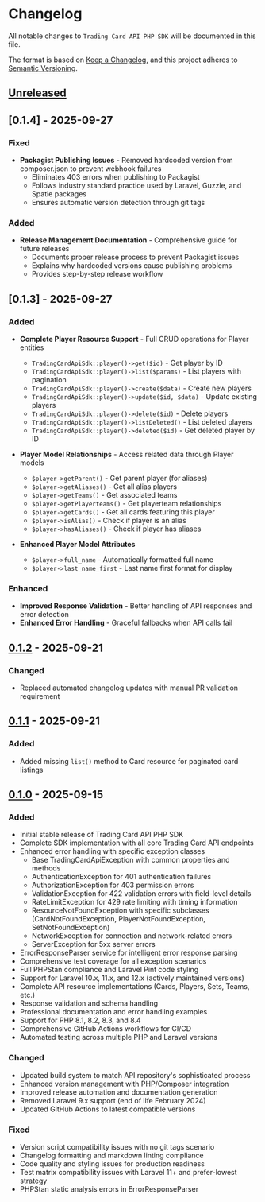 # Changelog

All notable changes to `Trading Card API PHP SDK` will be documented in this file.

The format is based on [Keep a Changelog](https://keepachangelog.com/en/1.0.0/),
and this project adheres to [Semantic Versioning](https://semver.org/spec/v2.0.0.html).

## [Unreleased]

## [0.1.4] - 2025-09-27

### Fixed

- **Packagist Publishing Issues** - Removed hardcoded version from composer.json to prevent webhook failures
  - Eliminates 403 errors when publishing to Packagist
  - Follows industry standard practice used by Laravel, Guzzle, and Spatie packages
  - Ensures automatic version detection through git tags

### Added

- **Release Management Documentation** - Comprehensive guide for future releases
  - Documents proper release process to prevent Packagist issues
  - Explains why hardcoded versions cause publishing problems
  - Provides step-by-step release workflow

## [0.1.3] - 2025-09-27

### Added

- **Complete Player Resource Support** - Full CRUD operations for Player entities
  - `TradingCardApiSdk::player()->get($id)` - Get player by ID
  - `TradingCardApiSdk::player()->list($params)` - List players with pagination
  - `TradingCardApiSdk::player()->create($data)` - Create new players
  - `TradingCardApiSdk::player()->update($id, $data)` - Update existing players  
  - `TradingCardApiSdk::player()->delete($id)` - Delete players
  - `TradingCardApiSdk::player()->listDeleted()` - List deleted players
  - `TradingCardApiSdk::player()->deleted($id)` - Get deleted player by ID

- **Player Model Relationships** - Access related data through Player models
  - `$player->getParent()` - Get parent player (for aliases)
  - `$player->getAliases()` - Get all alias players
  - `$player->getTeams()` - Get associated teams
  - `$player->getPlayerteams()` - Get playerteam relationships
  - `$player->getCards()` - Get all cards featuring this player
  - `$player->isAlias()` - Check if player is an alias
  - `$player->hasAliases()` - Check if player has aliases

- **Enhanced Player Model Attributes**
  - `$player->full_name` - Automatically formatted full name
  - `$player->last_name_first` - Last name first format for display

### Enhanced

- **Improved Response Validation** - Better handling of API responses and error detection
- **Enhanced Error Handling** - Graceful fallbacks when API calls fail

## [0.1.2] - 2025-09-21

### Changed

- Replaced automated changelog updates with manual PR validation requirement

## [0.1.1] - 2025-09-21

### Added

- Added missing `list()` method to Card resource for paginated card listings

## [0.1.0] - 2025-09-15

### Added

- Initial stable release of Trading Card API PHP SDK
- Complete SDK implementation with all core Trading Card API endpoints
- Enhanced error handling with specific exception classes
  - Base TradingCardApiException with common properties and methods
  - AuthenticationException for 401 authentication failures
  - AuthorizationException for 403 permission errors
  - ValidationException for 422 validation errors with field-level details
  - RateLimitException for 429 rate limiting with timing information
  - ResourceNotFoundException with specific subclasses (CardNotFoundException, PlayerNotFoundException, SetNotFoundException)
  - NetworkException for connection and network-related errors
  - ServerException for 5xx server errors
- ErrorResponseParser service for intelligent error response parsing
- Comprehensive test coverage for all exception scenarios
- Full PHPStan compliance and Laravel Pint code styling
- Support for Laravel 10.x, 11.x, and 12.x (actively maintained versions)
- Complete API resource implementations (Cards, Players, Sets, Teams, etc.)
- Response validation and schema handling
- Professional documentation and error handling examples
- Support for PHP 8.1, 8.2, 8.3, and 8.4
- Comprehensive GitHub Actions workflows for CI/CD
- Automated testing across multiple PHP and Laravel versions

### Changed

- Updated build system to match API repository's sophisticated process
- Enhanced version management with PHP/Composer integration
- Improved release automation and documentation generation
- Removed Laravel 9.x support (end of life February 2024)
- Updated GitHub Actions to latest compatible versions

### Fixed

- Version script compatibility issues with no git tags scenario
- Changelog formatting and markdown linting compliance
- Code quality and styling issues for production readiness
- Test matrix compatibility issues with Laravel 11+ and prefer-lowest strategy
- PHPStan static analysis errors in ErrorResponseParser

[Unreleased]: https://github.com/cardtechie/tradingcardapi-sdk-php/compare/v0.1.2...HEAD
[0.1.2]: https://github.com/cardtechie/tradingcardapi-sdk-php/compare/v0.1.1...v0.1.2
[0.1.1]: https://github.com/cardtechie/tradingcardapi-sdk-php/compare/v0.1.0...v0.1.1
[0.1.0]: https://github.com/cardtechie/tradingcardapi-sdk-php/releases/tag/v0.1.0
